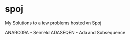 # spoj
My Solutions to a few problems hosted on Spoj 

ANARC09A - Seinfeld 
ADASEQEN - Ada and Subsequence 
